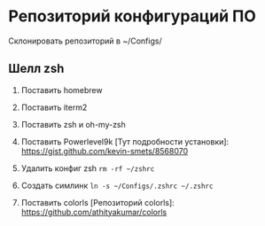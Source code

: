 # Репозиторий конфигураций ПО
Склонировать репозиторий в ~/Configs/

## Шелл zsh

1. Поставить homebrew
2. Поставить iterm2
3. Поставить zsh и oh-my-zsh
4. Поставить Powerlevel9k
[Тут подробности установки]: https://gist.github.com/kevin-smets/8568070

5. Удалить конфиг zsh `rm -rf ~/zshrc`
5. Создать симлинк `ln -s ~/Configs/.zshrc ~/.zshrc`
6. Поставить colorls [Репозиторий colorls]: https://github.com/athityakumar/colorls
